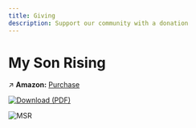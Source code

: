 ```yaml
---
title: Giving
description: Support our community with a donation
---
```


# My Son Rising

↗️ **Amazon:** [Purchase](https://a.co/d/iDwhrJR)

[![Download (PDF)](https://img.shields.io/badge/📖-Download-blue)](https://raw.githubusercontent.com/ancientpathsio/ancientpaths/main/static/docs/My_Son_Rising.pdf)

<div style="display: flex; align-items: center;">
  <img src="/img/msr.jpg" alt="MSR" style="max-width: 25%; height: auto; margin-right: 20px;" />
  <div style="text-align: left; flex: 1;">
    <AudioPlayer />
  </div>
</div>
